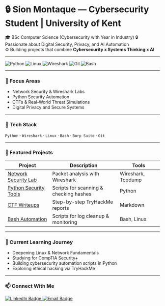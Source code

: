 # 🔒 Sion Montaque — Cybersecurity Student | University of Kent

🎓 BSc Computer Science (Cybersecurity with Year in Industry) 
🔒 Passionate about Digital Security, Privacy, and AI Automation  
⚙️ Building projects that combine **Cybersecurity x Systems Thinking x AI**

---

![Python](https://img.shields.io/badge/Python-3776AB?style=for-the-badge&logo=python&logoColor=white)
![Linux](https://img.shields.io/badge/Linux-FCC624?style=for-the-badge&logo=linux&logoColor=black)
![Wireshark](https://img.shields.io/badge/Wireshark-1679A7?style=for-the-badge&logo=wireshark&logoColor=white)
![Git](https://img.shields.io/badge/Git-F05032?style=for-the-badge&logo=git&logoColor=white)
![Bash](https://img.shields.io/badge/Bash-4EAA25?style=for-the-badge&logo=gnubash&logoColor=white)

---

### 🧠 Focus Areas
- Network Security & Wireshark Labs  
- Python Security Automation  
- CTFs & Real-World Threat Simulations  
- Digital Privacy and Secure Systems

---

### 🧰 Tech Stack
`Python` · `Wireshark` · `Linux` · `Bash` · `Burp Suite` · `Git`

---

### 🚀 Featured Projects
| Project | Description | Tools |
|----------|--------------|-------|
| [Network Security Lab](./network-security-lab) | Packet analysis with Wireshark | Wireshark, Tcpdump |
| [Python Security Tools](./python-security-tools) | Scripts for scanning & checking hashes | Python |
| [CTF Writeups](./ctf-writeups) | Step-by-step TryHackMe reports | Markdown |
| [Bash Automation](./bash-automation-scripts) | Scripts for log cleanup & monitoring | Bash, Linux |

---

### 🧭 Current Learning Journey
- Deepening Linux & Network Fundamentals  
- Studying for CompTIA Security+  
- Building cybersecurity automation scripts in Python  
- Exploring ethical hacking via TryHackMe

---

### 📫 Connect With Me

<a href="https://www.linkedin.com/in/sion-montaque-7aa4a2374" target="_blank">
  <img src="https://img.shields.io/badge/LinkedIn-0077B5?style=for-the-badge&logo=linkedin&logoColor=white" alt="LinkedIn Badge"/>
</a>
<a href="mailto:sionmontaque@gmail.com">
  <img src="https://img.shields.io/badge/Email-D14836?style=for-the-badge&logo=gmail&logoColor=white" alt="Email Badge"/>
</a>

